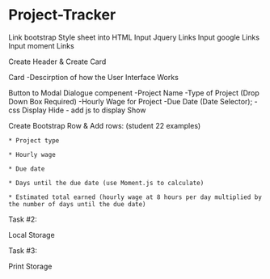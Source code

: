 # Project-Tracker

Link bootstrap Style sheet into HTML
Input Jquery Links
Input google Links
Input moment Links

Create Header & Create Card

Card
-Descirption of how the User Interface Works

Button to Modal Dialogue compenent
-Project Name
-Type of Project (Drop Down Box Required)
-Hourly Wage for Project
-Due Date (Date Selector);
-css Display Hide - add js to display Show

Create Bootstrap Row & Add rows: (student 22 examples)

    * Project type

    * Hourly wage

    * Due date

    * Days until the due date (use Moment.js to calculate)

    * Estimated total earned (hourly wage at 8 hours per day multiplied by the number of days until the due date)

Task #2:

Local Storage

Task #3:

Print Storage